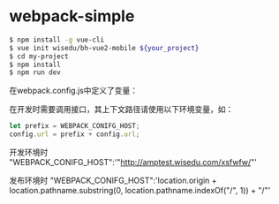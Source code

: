 # webpack-simple

``` bash
$ npm install -g vue-cli
$ vue init wisedu/bh-vue2-mobile ${your_project}
$ cd my-project
$ npm install
$ npm run dev
```

在webpack.config.js中定义了变量：

在开发时需要调用接口，其上下文路径请使用以下环境变量，如：
``` js
let prefix = WEBPACK_CONIFG_HOST;
config.url = prefix + config.url;
```

开发环境时
"WEBPACK_CONIFG_HOST":'"http://amptest.wisedu.com/xsfwfw/"'

发布环境时
"WEBPACK_CONIFG_HOST":'location.origin + location.pathname.substring(0, location.pathname.indexOf("/", 1)) + "/"'

